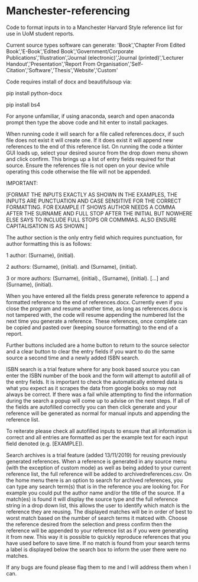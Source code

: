 # Manchester-referencing
Code to format inputs in to a Manchester Harvard Style reference list for use in UoM student reports.

Current source types software can generate: 'Book','Chapter From Edited Book','E-Book','Edited Book','Government/Corporate Publications','Illustration','Journal (electronic)','Journal (printed)','Lecturer Handout','Presentation','Report From Organisation','Self-Citation','Software','Thesis','Website','Custom'

Code requires install of docx and beautifulsoup via:

pip install python-docx

pip install bs4

For anyone unfamiliar, if using anaconda, search and open anaconda prompt then type the above code and hit enter to install packages.

When running code it will search for a file called references.docx, if such file does not exist it will create one. If it does exist it will append new references to the end of this reference list. On running the code a tkinter GUI loads up, select your desired source from the drop down menu shown and click confirm. This brings up a list of entry fields required for that source. Ensure the references file is not open on your device while operating this code otherwise the file will not be appended.

IMPORTANT:

[FORMAT THE INPUTS EXACTLY AS SHOWN IN THE EXAMPLES, THE INPUTS ARE PUNCTUATION AND CASE SENSITIVE FOR THE CORRECT FORMATTING. FOR EXAMPLE IT SHOWS AUTHOR NEEDS A COMMA AFTER THE SURNAME AND FULL STOP AFTER THE INITIAL BUT NOWHERE ELSE SAYS TO INCLUDE FULL STOPS OR COMMMAS. ALSO ENSURE CAPITALISATION IS AS SHOWN.]

The author section is the only entry field which requires punctuation, for author formatting this is as follows:

1 author: (Surname), (initial).

2 authors: (Surname), (initial). and (Surname), (initial).

3 or more authors: (Surname), (initial)., (Surname), (initial). [...] and (Surname), (initial).

When you have entered all the fields press generate reference to append a formatted reference to the end of references.docx. Currently even if you close the program and resume another time, as long as references.docx is not tampered with, the code will resume appending the numbered list the next time you generate a reference. These references, once complete can be copied and pasted over (keeping source formatting) to the end of a report.

Further buttons included are a home button to return to the source selector and a clear button to clear the entry fields if you want to do the same source a second time and a newly added ISBN search.

ISBN search is a trial feature where for any book based source you can enter the ISBN number of the book and the form will attempt to autofill all of the entry fields. It is important to check the automatically entered data is what you expect as it scrapes the data from google books so may not always be correct. If there was a fail while attempting to find the information during the search a popup will come up to advise on the next steps. If all of the fields are autofilled correctly you can then click generate and your reference will be generated as normal for manual inputs and appending the reference list.

To reiterate please check all autofilled inputs to ensure that all information is correct and all entries are formatted as per the example text for each input field denoted (e.g. [EXAMPLE]).

Search archives is a trial feature (added 13/11/2019) for reusing previously generated references. When a reference is generated in any source menu (with the exception of custom mode) as well as being added to your current reference list, the full reference will be added to archivedreferences.csv. On the home menu there is an option to search for archived references, you can type any search term(s) that is in the reference you are looking for. For example you could put the author name and/or the title of the source. If a match(es) is found it will display the source type and the full reference string in a drop down list, this allows the user to identify which match is the reference they are reusing. The displayed matches will be in order of best to worst match based on the number of search terms it matced with. Choose the reference desired from the selection and press confirm then the reference will be appended to your reference list as if you were generating it from new. This way it is possible to quickly reproduce references that you have used before to save time. If no match is found from your search terms a label is displayed below the search box to inform the user there were no matches.

If any bugs are found please flag them to me and I will address them when I can.
